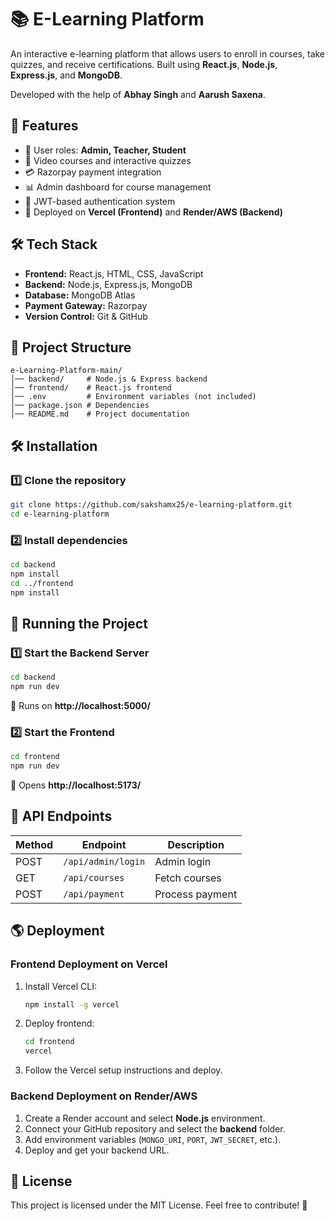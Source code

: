 # 📚 E-Learning Platform

An interactive e-learning platform that allows users to enroll in courses, take quizzes, and receive certifications. Built using **React.js**, **Node.js**, **Express.js**, and **MongoDB**.

Developed with the help of **Abhay Singh** and **Aarush Saxena**.

## 🚀 Features
- 🏫 User roles: **Admin, Teacher, Student**
- 🎥 Video courses and interactive quizzes
- 💳 Razorpay payment integration
- 📊 Admin dashboard for course management
- 🔐 JWT-based authentication system
- 🚀 Deployed on **Vercel (Frontend)** and **Render/AWS (Backend)**

## 🛠️ Tech Stack
- **Frontend:** React.js, HTML, CSS, JavaScript
- **Backend:** Node.js, Express.js, MongoDB
- **Database:** MongoDB Atlas
- **Payment Gateway:** Razorpay
- **Version Control:** Git & GitHub

## 📂 Project Structure
```
e-Learning-Platform-main/
│── backend/     # Node.js & Express backend
│── frontend/    # React.js frontend
│── .env         # Environment variables (not included)
│── package.json # Dependencies
│── README.md    # Project documentation
```

## 🛠️ Installation
### 1️⃣ Clone the repository
```sh
git clone https://github.com/sakshamx25/e-learning-platform.git
cd e-learning-platform
```

### 2️⃣ Install dependencies
```sh
cd backend
npm install
cd ../frontend
npm install
```

## 🚀 Running the Project
### 1️⃣ Start the Backend Server
```sh
cd backend
npm run dev
```
🔹 Runs on **http://localhost:5000/**

### 2️⃣ Start the Frontend
```sh
cd frontend
npm run dev
```
🔹 Opens **http://localhost:5173/**

## 🔗 API Endpoints
| Method | Endpoint               | Description         |
|--------|------------------------|---------------------|
| POST   | `/api/admin/login`     | Admin login        |
| GET    | `/api/courses`         | Fetch courses      |
| POST   | `/api/payment`         | Process payment    |

## 🌎 Deployment
### **Frontend Deployment on Vercel**
1. Install Vercel CLI:
   ```sh
   npm install -g vercel
   ```
2. Deploy frontend:
   ```sh
   cd frontend
   vercel
   ```
3. Follow the Vercel setup instructions and deploy.

### **Backend Deployment on Render/AWS**
1. Create a Render account and select **Node.js** environment.
2. Connect your GitHub repository and select the **backend** folder.
3. Add environment variables (`MONGO_URI`, `PORT`, `JWT_SECRET`, etc.).
4. Deploy and get your backend URL.

## 📜 License
This project is licensed under the MIT License. Feel free to contribute! 🚀


